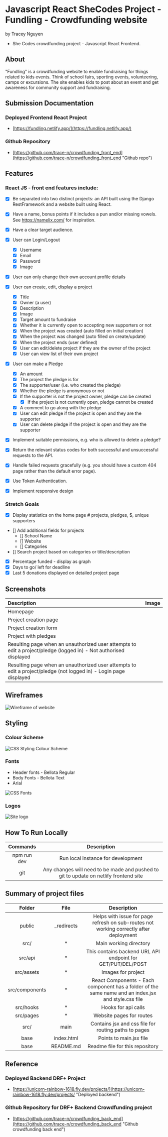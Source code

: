 # Javascript React SheCodes Project - Fundling - Crowdfunding website
by Tracey Nguyen
- She Codes crowdfunding project - Javascript React Frontend.

## About
"Fundling" is a crowdfunding website to enable fundraising for things related to kids events. Think of school fairs, sporting events, volunteering, camps or excursions. The site enables kids to post about an event and get awareness for community support and fundraising.

## Submission Documentation

### Deployed Frontend React Project
* [https://fundling.netlify.app/](https://fundling.netlify.app/)

### Github Repository
* [https://github.com/trace-n/crowdfunding_front_end](https://github.com/trace-n/crowdfunding_front_end "Github repo")

## Features

### React JS - front end features include:

* [X] Be separated into two distinct projects: an API built using the Django RestFramework and a website built using React.
* [X] Have a  name, bonus points if it includes a pun and/or missing vowels. See https://namelix.com/ for inspiration.  
* [X] Have a clear target audience.

* [X] User can Login/Logout 
    - [X] Username
    - [X] Email
    - [X] Password
    - [X] Image

* [X] User can only change their own account profile details
            
* [X] User can create, edit, display a project
    - [X] Title
    - [X] Owner (a user)
    - [X] Description
    - [X] Image
    - [X] Target amount to fundraise
    - [X] Whether it is currently open to accepting new supporters or not 
    - [X] When the project was created (auto filled on initial creation)
    - [X] When the project was changed (auto filled on create/update)
    - [X] When the project ends (user defined)
    - [X] User can edit/delete project if they are the owner of the project   
    - [X] User can view list of their own project 

* [X] User can make a Pledge
    - [X] An amount
    - [X] The project the pledge is for
    - [X] The supporter/user (i.e. who created the pledge)
    - [X] Whether the pledge is anonymous or not
    - [X] If the supporter is not the project owner, pledge can be created
        - [X] If the project is not currently open, pledge cannot be created               
    - [X] A comment to go along with the pledge
    - [X] User can edit pledge if the project is open and they are the supporter   
    - [X] User can delete pledge if the project is open and they are the supporter       
 
 * [X] Implement suitable permissions, e.g. who is allowed to delete a pledge?
 * [X] Return the relevant status codes for both successful and unsuccessful requests to the API.
 * [X] Handle failed requests gracefully (e.g. you should have a custom 404 page rather than the default error page).
* [X] Use Token Authentication.
* [X] Implement responsive design

### Stretch Goals

* [X] Display statistics on the home page # projects, pledges, $, unique supporters
* [] Add additional fields for projects
    - [] School Name
    - [] Website
    - [] Categories
* [] Search project based on categories or title/description
* [X] Percentage funded - display as graph
* [X] Days to go/ left for deadline
* [X] Last 5 donations displayed on detailed project page

## Screenshots
| Description | Image |  
| :--- | :---: |  
| Homepage | |
| Project creation page | |
| Project creation form | |
| Project with pledges | |
| Resulting page when an unauthorized user attempts to edit a project/pledge (logged in) - Not authorised displayed | |
| Resulting page when an unauthorized user attempts to edit a project/pledge (not logged in) - Login page displayed | |  


## Wireframes

![Wireframe of website](./src/assets/React_JS_Crowdfunding_Wireframe.png "Wireframe")

## Styling

### Colour Scheme

![CSS Styling Colour Scheme](./src/assets/ColourScheme.png "Colour Scheme")

### Fonts

* Header fonts - Bellota Regular
* Body Fonts - Bellota Text
* Arial

![CSS Fonts ](./src/assets/Fonts.png "Fonts")

### Logos

![Site logo ](./src/assets/site_logo.png "logo")

## How To Run Locally

| Commands | Description |  
| :---: | :---: |  
| npm run dev | Run local instance for development |
| git   | Any changes will need to be made and pushed to git to update on netlify frontend site |

## Summary of project files
| Folder | File | Description |  
| :---: | :---: | :---: |  
| public | _redirects |  Helps with issue for page refresh on sub-routes not working correctly after deployment   | 
| src/ | * | Main working directory |
| src/api | * | This contains backend URL API endpoint  for GET/PUT/DEL/POST|
| src/assets | * | Images for project |
| src/components | * | React Components - Each component has a folder of the same name and an index.jsx and style.css file |
| src/hooks | * | Hooks for api calls |
| src/pages | * | Website pages for routes |
| src/ | main | Contains jsx and css file for routing paths to pages|
| base | index.html | Points to main.jsx file |
| base | README.md | Readme file for this repository |


## Reference

### Deployed Backend DRF+ Project
* [https://unicorn-rainbow-1618.fly.dev/projects/](https://unicorn-rainbow-1618.fly.dev/projects/ "Deployed backend")

### Github Repository for DRF+ Backend Crowdfunding project
* [https://github.com/trace-n/crowdfunding_back_end](https://github.com/trace-n/crowdfunding_back_end "Github crowdfunding back end")